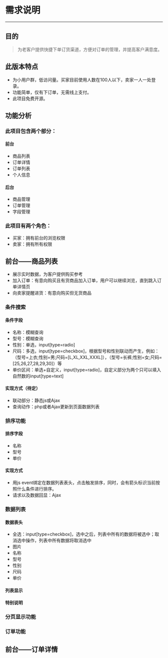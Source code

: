 # 需求说明
* * *


## 目的

> 为老客户提供快捷下单订货渠道，方便对订单的管理，并提高客户满意度。


## 此版本特点

* 为小用户群，低访问量。买家目前使用人数在100人以下，卖家一人一处登录。
* 功能简单，仅有下订单，无需线上支付。
* 此项目免费开源。

## 功能分析

### 此项目包含两个部分：

#### 前台

* 商品列表
* 订单详情
* 订单列表
* 个人信息

#### 后台

* 商品管理
* 订单管理
* 字段管理

### 此项目有两个角色：

* 买家：拥有前台的浏览权限
* 卖家：拥有所有权限



## 前台——商品列表

* 展示实时数据，为客户提供购买参考
* 加入订单：有意向购买且有货商品加入订单，用户可以继续浏览，直到跳入订单详情页
* 向卖家提醒进货：有意向购买但无货商品

### 条件搜索

#### 条件字段

* 名称：模糊查询
* 型号：模糊查询
* 性别：单选，input[type=radio]
* 尺码：多选，input[type=checkbox]，根据型号和性别联动而产生，例如：（型号=上衣;性别=男;尺码=[L,XL,XXL,XXXL]），（型号=长裤;性别=女;尺码=[25,26,27,28,29,30]）等
* 单价区间：单选+自定义，input[type=radio]，自定义部分为两个只可以填入自然数的input[type=text]

#### 实现方式（待定）

* 联动部分：静态js或Ajax
* 查询动作：php或者Ajax更新到页面数据列表

### 排序功能

#### 排序字段

* 名称
* 型号
* 单价

#### 实现方式

* 用js event绑定在数据列表表头，点击触发排序，同时，会有箭头标识当前按照什么条件进行排序。
* 请求以及数据回显：Ajax

### 数据列表

#### 数据表头
* 全选：input[type=checkbox]，选中之后，列表中所有的数据将被选中；取消选中操作，列表中所有数据将取消选中
* 图片
* 名称
* 型号
* 性别
* 尺码
* 单价

#### 列表显示

#### 特别说明


### 分页显示功能
### 订单功能

## 前台——订单详情
